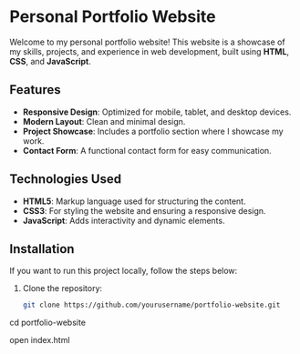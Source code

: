 # Personal Portfolio Website

Welcome to my personal portfolio website! This website is a showcase of my skills, projects, and experience in web development, built using **HTML**, **CSS**, and **JavaScript**.

## Features

- **Responsive Design**: Optimized for mobile, tablet, and desktop devices.
- **Modern Layout**: Clean and minimal design.
- **Project Showcase**: Includes a portfolio section where I showcase my work.
- **Contact Form**: A functional contact form for easy communication.
  
## Technologies Used

- **HTML5**: Markup language used for structuring the content.
- **CSS3**: For styling the website and ensuring a responsive design.
- **JavaScript**: Adds interactivity and dynamic elements.

## Installation

If you want to run this project locally, follow the steps below:

1. Clone the repository:

   ```bash
   git clone https://github.com/yourusername/portfolio-website.git

cd portfolio-website

open index.html
